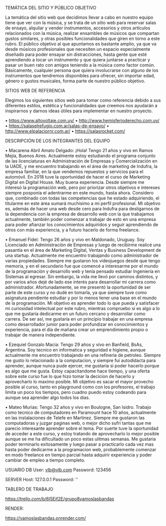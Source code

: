 TEMÁTICA DEL SITIO Y PÚBLICO OBJETIVO

La temática del sitio web que decidimos llevar a cabo en nuestro equipo tiene que ver con la música, y se trata de un sitio web para reservar salas de ensayo, alquilar y vender instrumentos, accesorios y otros artículos relacionados con la música, realizar ensambles de músicos que compartan gustos similares, y otras posibles funcionalidades que giren en torno a este rubro.
El público objetivo al que apuntamos es bastante amplio, ya que va desde músicos profesionales que necesiten un espacio especialmente diseñado para poder ensayar sin distracciones, hasta gente que esté aprendiendo a tocar un instrumento y que quiera juntarse a practicar y pasar un buen rato con amigos teniendo a la música como factor común. Básicamente, cualquier persona que quiera involucrarse con alguno de los instrumentos que tendremos disponibles para ofrecer, sin importar edad, género o gustos musicales, forma parte de nuestro público objetivo.

SITIOS WEB DE REFERENCIA

Elegimos los siguientes sitios web para tomar como referencia debido a sus diferentes estilos, estética y funcionalidades que creemos nos ayudarán a inspirarnos y darnos ideas útiles para implementar en nuestro proyecto.

 • https://www.altovoltaje.com.uy/
 • http://www.hemisferioderecho.com.uy/
 • https://salaselrefugio.com.ar/salas-de-ensayo/
 • http://www.elpalaciornr.com.ar/
 • https://salasrocket.com/

DESCRIPCIÓN DE LOS INTEGRANTES DEL EQUIPO

 • Macarena Abril Amato Delgado: ¡Hola! Tengo 21 años y vivo en Ramos Mejía, Buenos Aires.
Actualmente estoy estudiando el programa conjunto de las licenciaturas en Administración de Empresas y Comercialización en la UADE, y me encuentro trabajando en el área de marketing de Indufra, la empresa familiar, en la que vendemos repuestos y servicios para el automóvil. 
En 2018 tuve la oportunidad de hacer el curso de Marketing Digital en Digital House. Muy buena experiencia. 
Desde siempre me interesó la programación web, pero por priorizar otros objetivos e intereses siempre posponía el adentrarme en este mundo, hasta ahora. Considero que, combinado con todas las competencias que he estado adquiriendo, el titularme en este área sumará muchísimo a mi perfil profesional.
Mi objetivo es, además de hacer una web desde cero para Indufra para desligarnos de la dependencia con la empresa de desarrollo web con la que trabajamos actualmente, también poder comenzar a trabajar de esto en una empresa para poder afianzar los conocimientos adquiridos y seguir aprendiendo de otros con más experiencia, y a futuro hacerlo de forma freelance.

 • Emanuel Fidel: Tengo 26 años y vivo en Maldonado, Uruguay. Soy Licenciado en Administración de Empresas y luego de recibirme realicé una pasantía en el área de Marketing Digital, Ventas y Business Development de una startup. Actualmente me encuentro trabajando como administrador de varias propiedades. 
 Siempre me gustaron los videojuegos desde que tengo memoria, y en el secundario fue que comencé a interesarme por el mundo de la programación y desarrollo web y tenía pensado estudiar Ingeniería en Sistemas al egresar. Sin embargo, la vida me llevó por caminos distintos, y por varios años dejé de lado ese interés para desarrollar mi carrera como administrador. 
 Afortunadamente, se me presentó la oportunidad de ser parte de este curso y no dudé en tomarla, ya que siempre tuve como asignatura pendiente estudiar y por lo menos tener una base en el mundo de la programación. 
 Mi objetivo es aprender todo lo que pueda y satisfacer mi curiosidad intelectual por este rubro, mientras compruebo si es algo a lo que me gustaría dedicarme en un futuro cercano y desarrollar como carrera. De ser así, me gustaría en un principio trabajar en una empresa como desarrollador junior para poder profundizar en conocimientos y experiencia, para el día de mañana crear un emprendimiento propio o trabajar de manera independiente. 
 
 • Ezequiel Gonzalo Macia: Tengo 29 años y vivo en Banfield, BsAs, Argentina. Soy tecnico en informatica y seguridad e higiene, aunque actualmente me encuentro trabajando en una refineria de petroleo. 
 Siempre me gusto lo relacionado a la computacion, y siempre fui autodidacta para aprender, aunque nunca pude ejercer, me gustaria si poder hacerlo porque es algo que me gusta. 
 Estoy capacitandome hace tiempo, y una oferta sobre este curso fue lo que hizo tomar la decicion de hacerlo y aprovecharlo lo maximo posible. 
 Mi objetivo es sacar el mayor provecho posible al curso, tanto en playground como con los profesores, el trabajo limita un poco los tiempos, pero cuadno puedo estoy codeando para aunque sea aprender algo todos los dias. 
 
 • Mateo Murias: Tengo 32 años y vivo en Boulogne, San Isidro. Trabajo como tecnico de computadores en Paramount hace 10 años, actualmente en las instalaciones de Telefe en Martinez. 
 Siempre me gustaron las computadoras y juzgar paginas web, o mejor dicho sufri tantas que me parecio interesante aprender sobre el tema. Por suerte tuve la oportunidad de acceder a este curso, y estoy tratando de aprovecharlo lo mejor posible aunque se me ha dificultado un poco estas ulitmas semanas. 
 Me gustaria poder terminarlo exitosamente y luego pasar a practicarlo cada vez mas hasta poder dedicarme a la programacion web, probablemente comenzar en modo freelance en tiempo parcial hasta adquirir experiencia y poder cambiar de empleo a tiempo completo.

 USUARIO DB
 User: vlb@vlb.com
 Password: 123456

 SERVER
 Host: 127.0.0.1
 Password: ''

 TABLERO DE TRABAJO
 
 https://trello.com/b/6I5Eif2E/grupo8vamoslasbandas
 
 RENDER:
 
 https://vamoslasbandas.onrender.com/
